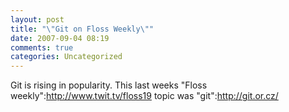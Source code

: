 ```yaml
---
layout: post
title: "\"Git on Floss Weekly\""
date: 2007-09-04 08:19
comments: true
categories: Uncategorized
---
```

Git is rising in popularity. This last weeks "Floss weekly":http://www.twit.tv/floss19 topic was "git":http://git.or.cz/
